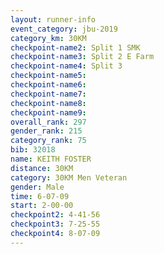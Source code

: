 ```yaml
---
layout: runner-info 
event_category: jbu-2019 
category_km: 30KM 
checkpoint-name2: Split 1 SMK 
checkpoint-name3: Split 2 E Farm 
checkpoint-name4: Split 3 
checkpoint-name5: 
checkpoint-name6: 
checkpoint-name7: 
checkpoint-name8: 
checkpoint-name9: 
overall_rank: 297
gender_rank: 215
category_rank: 75
bib: 32018
name: KEITH FOSTER
distance: 30KM
category: 30KM Men Veteran
gender: Male
time: 6-07-09
start: 2-00-00
checkpoint2: 4-41-56
checkpoint3: 7-25-55
checkpoint4: 8-07-09
---
```

